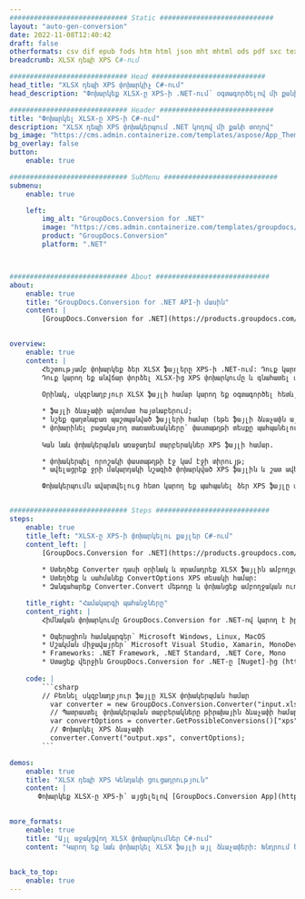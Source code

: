 ```yaml
---
############################# Static ############################
layout: "auto-gen-conversion"
date: 2022-11-08T12:40:42
draft: false
otherformats: csv dif epub fods htm html json mht mhtml ods pdf sxc tex tsv xlam xls xlsb xlsm xlsx xlt xltm xltx xml xps
breadcrumb: XLSX դեպի XPS C#-ում

############################# Head ############################
head_title: "XLSX դեպի XPS փոխարկիչ C#-ում"
head_description: "Փոխարկեք XLSX-ը XPS-ի .NET-ում՝ օգտագործելով մի քանի տող կոդ: Օգտագործեք GroupDocs Document Conversion API-ը՝ ավելի քան 160 ֆայլի ձևաչափ փոխարկելու համար:"

############################# Header ############################
title: "Փոխարկել XLSX-ը XPS-ի C#-ում"
description: "XLSX դեպի XPS փոխակերպում .NET կոդով մի քանի տողով"
bg_image: "https://cms.admin.containerize.com/templates/aspose/App_Themes/V3/images/bg/header1.png"
bg_overlay: false
button:
    enable: true

############################# SubMenu ############################
submenu:
    enable: true

    left:
        img_alt: "GroupDocs.Conversion for .NET"
        image: "https://cms.admin.containerize.com/templates/groupdocs/images/product-logos/90x90-noborder/groupdocs-conversion-net.png"
        product: "GroupDocs.Conversion"
        platform: ".NET"



############################# About ############################
about:
    enable: true
    title: "GroupDocs.Conversion for .NET API-ի մասին"
    content: |
        [GroupDocs.Conversion for .NET](https://products.groupdocs.com/conversion/net/) կարող է օգտագործվել Microsoft Word, Excel, PowerPoint, PDF, Visio և այլ ձևաչափեր փոխարկելու համար: GroupDocs.Conversion-ը ինքնուրույն API է, որը հարմար է back-end և ներքին համակարգերի համար, որտեղ պահանջվում է բարձր կատարողականություն: Այն կախված չէ որևէ ծրագրաշարից, ինչպիսիք են Microsoft-ը կամ Open Office-ը:
    

overview:
    enable: true
    content: |
        Հեշտությամբ փոխարկեք ձեր XLSX ֆայլերը XPS-ի .NET-ում: Դուք կարող եք օգտագործել ընդամենը մի քանի C# կոդային տող ձեր ընտրած ցանկացած հարթակում, օրինակ՝ Windows, Linux, macOS:
        Դուք կարող եք անվճար փորձել XLSX-ից XPS փոխարկումը և գնահատել փոխակերպման արդյունքների որակը: Ֆայլերի փոխակերպման պարզ սցենարների հետ մեկտեղ կարող եք փորձել ավելի առաջադեմ տարբերակներ՝ սկզբնաղբյուր XLSX ֆայլը բեռնելու և ելքային XPS արդյունքը պահպանելու համար: 
        
        Օրինակ, սկզբնաղբյուր XLSX ֆայլի համար կարող եք օգտագործել հետևյալ բեռնման տարբերակները.

        * ֆայլի ձևաչափի ավտոմատ հայտնաբերում;
        * նշեք գաղտնաբառ պաշտպանված ֆայլերի համար (եթե ֆայլի ձևաչափն այն աջակցում է);
        * փոխարինել բացակայող տառատեսակները՝ փաստաթղթի տեսքը պահպանելու համար.
        
        Կան նաև փոխակերպման առաջադեմ տարբերակներ XPS ֆայլի համար.

        * փոխակերպել որոշակի փաստաթղթի էջ կամ էջի տիրույթ;
        * ավելացրեք ջրի մակարդակի նշագիծ փոխարկված XPS ֆայլին և շատ ավելին.

        Փոխակերպումն ավարտվելուց հետո կարող եք պահպանել ձեր XPS ֆայլը տեղական ֆայլի ճանապարհին կամ որևէ երրորդ կողմի պահեստում, ինչպիսիք են FTP-ը, Amazon S3-ը, Google Drive-ը, Dropbox-ը և այլն: Խնդրում ենք նկատի ունենալ, որ XLSX-ը փոխարկեք {{-ի: TO}} տեղադրած որևէ լրացուցիչ ծրագրաշարի կարիք չկա, ինչպիսիք են MS Office, Open Office, Adobe Acrobat Reader և այլն:


############################# Steps ############################
steps:
    enable: true
    title_left: "XLSX-ը XPS-ի փոխարկելու քայլեր C#-ում"
    content_left: |
        [GroupDocs.Conversion for .NET](https://products.groupdocs.com/conversion/net/) ծրագրավորողների համար հեշտացնում է XLSX ֆայլը XPS-ի փոխակերպել մի քանի տող կոդով:
        
        * Ստեղծեք Converter դասի օրինակ և տրամադրեք XLSX ֆայլին ամբողջական ուղին
        * Ստեղծեք և սահմանեք ConvertOptions XPS տեսակի համար:
        * Զանգահարեք Converter.Convert մեթոդը և փոխանցեք ամբողջական ուղին և ձևաչափը (XPS) որպես պարամետր:

    title_right: "Համակարգի պահանջները"
    content_right: |
        Հիմնական փոխարկումը GroupDocs.Conversion for .NET-ով կարող է իրականացվել ընդամենը մի քանի պարզ քայլով: Մեր API-ները աջակցվում են բոլոր հիմնական հարթակներում և օպերացիոն համակարգերում: Նախքան ստորև նշված կոդը գործարկելը, համոզվեք, որ ձեր համակարգում տեղադրված են հետևյալ նախադրյալները.

        * Օպերացիոն համակարգեր՝ Microsoft Windows, Linux, MacOS
        * Մշակման միջավայրեր՝ Microsoft Visual Studio, Xamarin, MonoDevelop
        * Frameworks: .NET Framework, .NET Standard, .NET Core, Mono
        * Ստացեք վերջին GroupDocs.Conversion for .NET-ը [Nuget]-ից (https://www.nuget.org/packages/groupdocs.conversion)
         
    code: |
        ```csharp    
        // Բեռնել սկզբնաղբյուր ֆայլը XLSX փոխակերպման համար
          var converter = new GroupDocs.Conversion.Converter("input.xlsx");
          // Պատրաստել փոխակերպման տարբերակները թիրախային ձևաչափի համար XPS
          var convertOptions = converter.GetPossibleConversions()["xps"].ConvertOptions;
          // Փոխարկել XPS ձևաչափի
          converter.Convert("output.xps", convertOptions);
        ```

demos:
    enable: true
    title: "XLSX դեպի XPS Կենդանի ցուցադրություն"
    content: |
       Փոխարկեք XLSX-ը XPS-ի՝ այցելելով [GroupDocs.Conversion App](https://products.groupdocs.app/conversion/family) կայքը: Առցանց ցուցադրությունն ունի հետևյալ առավելությունները
          

more_formats:
    enable: true
    title: "Այլ աջակցվող XLSX փոխարկումներ C#-ում"
    content: "Կարող եք նաև փոխարկել XLSX ֆայլի այլ ձևաչափերի: Խնդրում ենք տեսնել ստորև ներկայացված ցուցակը:"
       
       
back_to_top:
    enable: true
---
```

